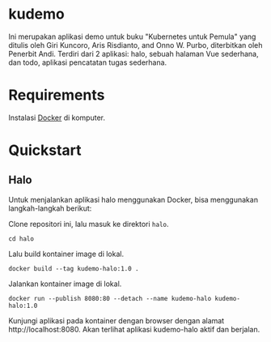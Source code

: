 # kudemo
Ini merupakan aplikasi demo untuk buku "Kubernetes untuk Pemula" yang ditulis oleh Giri Kuncoro, Aris Risdianto, and Onno W. Purbo, diterbitkan oleh Penerbit Andi. Terdiri dari 2 aplikasi: halo, sebuah halaman Vue sederhana, dan todo, aplikasi pencatatan tugas sederhana.

# Requirements
Instalasi [Docker](https://www.docker.com/) di komputer.

# Quickstart
## Halo
Untuk menjalankan aplikasi halo menggunakan Docker, bisa menggunakan langkah-langkah berikut:

Clone repositori ini, lalu masuk ke direktori `halo`.
```
cd halo
```
Lalu build kontainer image di lokal.
```
docker build --tag kudemo-halo:1.0 .
```
Jalankan kontainer image di lokal.
```
docker run --publish 8080:80 --detach --name kudemo-halo kudemo-halo:1.0
```
Kunjungi aplikasi pada kontainer dengan browser dengan alamat http://localhost:8080. Akan terlihat aplikasi kudemo-halo aktif dan berjalan.
